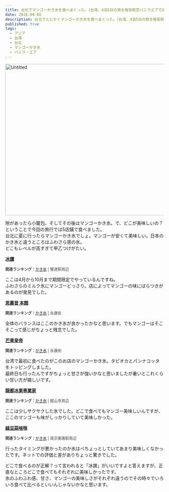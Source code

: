 ```yaml
---
title: 台北でマンゴーかき氷を食べまくった。（台湾、4泊5日の旅を格安航空バニラエアで安く行ってみた。）
date: 2016-09-05
description: 台北でとにかくマンゴーかき氷を食べまくった。（台湾、4泊5日の旅を格安航空バニラ・エアで安く行ってみた。）
published: true
tags: 
  - アジア
  - 台湾
  - 台北
  - マンゴーかき氷
  - バニラ・エア
---
```


<a data-flickr-embed="true"  href="https://www.flickr.com/photos/shigeki_takeguchi/29475930075/in/dateposted-public/" title="Untitled"><img src="https://c4.staticflickr.com/9/8062/29475930075_11fd32c2bd_z.jpg" width="640" height="480" alt="Untitled"></a><script async src="//embedr.flickr.com/assets/client-code.js" charset="utf-8"></script>

隙があったら小籠包、そしてその後はマンゴーかき氷。で、どこが美味しいの？ということで今回の旅行では5店舗で食べました。  
台北に夏に行ったらマンゴーかき氷でしょ。マンゴーが安くて美味しい。日本のかき氷と違うところはふわさら感の氷。  
どこもレベルが高すぎて甲乙つけがたい。

<div class="tabelog">
<p><strong><a href="http://tabelog.com/taiwan/A5403/A540313/54000158/" target="_blank">冰讃</a></strong></p>
<script src="http://tabelog.com/badge/google_badge?escape=false&rcd=54000158" type="text/javascript" charset="utf-8"></script>
</div>
<p style="color:#444444; font-size:12px;">
<strong>関連ランキング：</strong><a href="http://tabelog.com/rstLst/SC029907/">かき氷</a> | 雙連駅周辺</p>

ここは4月から10月まで期間限定でやっているんですね。  
ふわさらのミルク氷にマンゴーどっさり。店によってマンゴーの味にばらつきがあるのが発見でした。

<div class="tabelog">
<p><strong><a href="http://tabelog.com/taiwan/A5403/A540307/54000064/" target="_blank">思慕昔 本館</a></strong></p>
<script src="http://tabelog.com/badge/google_badge?escape=false&rcd=54000064" type="text/javascript" charset="utf-8"></script>
</div>
<p style="color:#444444; font-size:12px;">
<strong>関連ランキング：</strong><a href="http://tabelog.com/rstLst/SC029907/">かき氷</a> | 永康街</p>

全体のバランスはここのかき氷が良かったかなと思います。でもマンゴーはそこそこって感じがちょっと残念でした。

<div class="tabelog">
<p><strong><a href="http://tabelog.com/taiwan/A5403/A540307/54000198/" target="_blank">芒果皇帝</a></strong></p>
<script src="http://tabelog.com/badge/google_badge?escape=false&rcd=54000198" type="text/javascript" charset="utf-8"></script>
</div>
<p style="color:#444444; font-size:12px;">
<strong>関連ランキング：</strong><a href="http://tabelog.com/rstLst/SC029907/">かき氷</a> | 永康街</p>

台湾で最初に食べたのがこのお店のマンゴーかき氷。タピオカとパンナコッタをトッピングしました。  
最終日も行ったんですがちょっと甘さが強いかなと思いましたが暑いとこれくらい甘い方が嬉しいです。

<div class="tabelog">
<p><strong><a href="http://tabelog.com/taiwan/A5403/A540303/54000397/" target="_blank">龍都冰果専業家</a></strong></p>
<script src="http://tabelog.com/badge/google_badge?escape=false&rcd=54000397" type="text/javascript" charset="utf-8"></script>
</div>
<p style="color:#444444; font-size:12px;">
<strong>関連ランキング：</strong><a href="http://tabelog.com/rstLst/SC029907/">かき氷</a> | 龍山寺周辺</p>

ここは少しサクサクした氷でした。どこで食べてもマンゴー美味しいんですが、ここのマンゴーも味がしっかりしていて美味しかった。

<div class="tabelog">
<p><strong><a href="http://tabelog.com/taiwan/A5403/A540319/54001509/" target="_blank">緑豆蒜啥咪</a></strong></p>
<script src="http://tabelog.com/badge/google_badge?escape=false&rcd=54001509" type="text/javascript" charset="utf-8"></script>
</div>
<p style="color:#444444; font-size:12px;">
<strong>関連ランキング：</strong><a href="http://tabelog.com/rstLst/SC029907/">かき氷</a> | 南京東路駅周辺</p>

行ったタイミングが悪かったのか氷はべちょっとしていてあまり美味しくなかったです。ネットでの評価と差がありちょっと驚きでした。

どこで食べるのが正解？って言われると「冰讃」がいいですよと答えますが、正直なところどこで食べてもそれぞれに美味しかったです。  
氷のふわふわ感、甘さ、マンゴーの美味しさがそれぞれ違うのでその時々でいろいろ食べて比べるといいんじゃないかなと思います。

